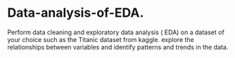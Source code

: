 # Data-analysis-of-EDA.
Perform data cleaning and exploratory data analysis ( EDA) on a dataset of your choice such as the Titanic dataset from kaggle. explore the relationships between variables and identify patterns and trends in the data.
